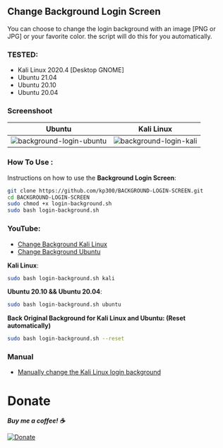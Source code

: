 ## Change Background Login Screen
 
You can choose to change the login background with an image [PNG or JPG] or your favorite color. the script will do this for you automatically.

### TESTED:
* Kali Linux 2020.4 [Desktop GNOME]
* Ubuntu 21.04
* Ubuntu 20.10
* Ubuntu 20.04

### Screenshoot
| Ubuntu | Kali Linux	|
| ------------  | ------------ |
|![background-login-ubuntu](https://user-images.githubusercontent.com/58439463/96018458-7dd4e980-0e75-11eb-8d8d-6d33c3b3ebaf.png)|![background-login-kali](https://user-images.githubusercontent.com/58439463/87871917-af592880-c9de-11ea-90dc-01732f456b2d.png)

### How To Use :
Instructions on how to use the **Background Login Screen**:

```bash
git clone https://github.com/kp300/BACKGROUND-LOGIN-SCREEN.git
cd BACKGROUND-LOGIN-SCREEN
sudo chmod +x login-background.sh
sudo bash login-background.sh
```

### YouTube: 
 - [Change Background Kali Linux](https://www.youtube.com/watch?v=NHftNCVggn8&t=1s)
 - [Change Background Ubuntu](https://www.youtube.com/watch?v=imdXro-2YZ4)

**Kali Linux**:

```bash
sudo bash login-background.sh kali
```

**Ubuntu 20.10 && Ubuntu 20.04**:

```bash
sudo bash login-background.sh ubuntu
```
**Back Original Background for **Kali Linux** and **Ubuntu**: (Reset automatically)**

```bash
sudo bash login-background.sh --reset
```

### Manual
 - [Manually change the Kali Linux login background](https://www.duniamastah.com/2021/04/cara-ganti-background-login-screen.html)

# Donate
***Buy me a coffee! :coffee:***

[![Donate](https://img.shields.io/badge/Donate-PayPal-green.svg)](https://ko-fi.com/kalitutorial)
